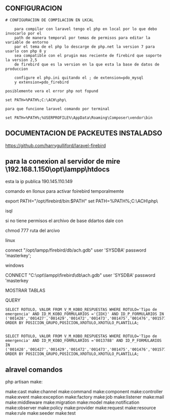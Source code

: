 ## CONFIGURACION
    
    # CONFIGURACION DE COMPILACION EN LKCAL
    
        para compilar con laravel tengo el php en local por lo que debo invocarlo por el
        path de manera temporal por temas de permisos para editar la variable de entorno
        par el tema de el php lo descarge de php.net la version 7 para usarlo con php 8 y
        sea compatible con el prugin mas reciente de firebird que soporte la version 2,5
        de firebird que es la version en la que esta la base de datos de produccion 

        configure el php.ini quitando el ; de extension=pdo_mysql
        y extension=pdo_firebird

    posiblemente vera el error php not fopund

    set PATH=%PATH%;C:\ACH\php\

    para que funcione laravel comando por terminal

    set PATH=%PATH%;%USERPROFILE%\AppData\Roaming\Composer\vendor\bin

## DOCUMENTACION DE PACKEUTES INSTALADSO

https://github.com/harrygulliford/laravel-firebird



## para la conexion al servidor de mire \\192.168.1.150\opt\lampp\htdocs

esta la ip publica 190.145.110.149


comando en llonux para activar foirebird temporalmemte


export PATH="/opt/firebird/bin:$PATH"
    set PATH=%PATH%;C:\ACH\php\


isql

si no tiene permisos el archivo de base ddartos dale con 

chmod 777 ruta del arcivo

linux

connect "/opt/lampp/firebird/db/ach.gdb" user 'SYSDBA' password 'masterkey';

windows

CONNECT "C:\opt\lampp\firebird\db\ach.gdb" user 'SYSDBA' password 'masterkey

MOSTRAR TABLAS

    

QUERY

    SELECT ROTULO, VALOR FROM V_M_KOBO_RESPUESTAS WHERE ROTULO='Tipo de emergencia' AND ID_M_KOBO_FORMULARIOS ='{IDX}' AND ID_P_FORMULARIOS IN ('001428','001427','001429','001472','001473','001475','001476','001577','001486','001484','001485') ORDER BY POSICION_GRUPO,POSICION,XROTULO,XROTULO_PLANTILLA;


    SELECT ROTULO, VALOR FROM V_M_KOBO_RESPUESTAS WHERE ROTULO='Tipo de emergencia' AND ID_M_KOBO_FORMULARIOS ='0013788' AND ID_P_FORMULARIOS IN ('001428','001427','001429','001472','001473','001475','001476','001577','001486','001484','001485') ORDER BY POSICION_GRUPO,POSICION,XROTULO,XROTULO_PLANTILLA;



## alravel comandos

php artisan make: 

   make:cast
      make:channel
      make:command
      make:component
      make:controller
      make:event
      make:exception
      make:factory
      make:job
      make:listener
      make:mail
      make:middleware
      make:migration
      make:model
      make:notification
      make:observer
      make:policy
      make:provider
      make:request
      make:resource
      make:rule
      make:seeder
      make:test